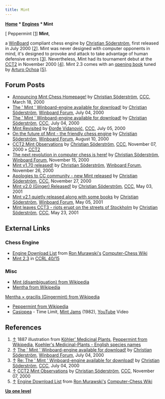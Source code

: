 ```yaml
---
title: Mint
---
```

**[Home](Home "Home") \* [Engines](Engines "Engines") \* Mint**



[ Peppermint <a id="cite-note-1" href="#cite-ref-1">[1]</a>
**Mint**,  

a [WinBoard](WinBoard "WinBoard") compliant chess engine by [Christian Söderström](Christian_S%C3%B6derstr%C3%B6m "Christian Söderström"), first released in July 2000 
<a id="cite-note-2" href="#cite-ref-2">[2]</a>. 
Mint was never designed with computer opponents in mind, it's designed to provoke and attack to take advantage of human defensive errors <a id="cite-note-3" href="#cite-ref-3">[3]</a>. 
Nevertheless, Mint had its tournament debut at the [CCT2](CCT2 "CCT2") in November 2000 <a id="cite-note-4" href="#cite-ref-4">[4]</a>. 
Mint 2.3 comes with an [opening book](Opening_Book "Opening Book") tuned by [Arturo Ochoa](Arturo_Ochoa "Arturo Ochoa") <a id="cite-note-5" href="#cite-ref-5">[5]</a>.



## Forum Posts


* [Announcing Mint Chess Homepage!](https://www.stmintz.com/ccc/index.php?id=102399) by [Christian Söderström](Christian_S%C3%B6derstr%C3%B6m "Christian Söderström"), [CCC](CCC "CCC"), March 18, 2000
* [The ' Mint ' Winboard-engine available for download!](http://www.open-aurec.com/wbforum/viewtopic.php?t=31905&p=120646) by [Christian Söderström](Christian_S%C3%B6derstr%C3%B6m "Christian Söderström"), [Winboard Forum](Computer_Chess_Forums "Computer Chess Forums"), July 04, 2000
* [The ' Mint ' Winboard-engine available for download!](https://www.stmintz.com/ccc/index.php?id=117693) by [Christian Söderström](Christian_S%C3%B6derstr%C3%B6m "Christian Söderström"), [CCC](CCC "CCC"), July 04, 2000
* [Mint Revisited](https://www.stmintz.com/ccc/index.php?id=117830) by [Đorđe Vidanović](%C4%90or%C4%91e_Vidanovi%C4%87 "Đorđe Vidanović"), [CCC](CCC "CCC"), July 05, 2000
* [On the future of Mint - the friendly chess engine](http://www.open-aurec.com/wbforum/viewtopic.php?t=32203&p=121809) by [Christian Söderström](Christian_S%C3%B6derstr%C3%B6m "Christian Söderström"), [Winboard Forum](Computer_Chess_Forums "Computer Chess Forums"), August 10, 2000
* [CCT2 Mint Observations](https://www.stmintz.com/ccc/index.php?id=137129) by [Christian Söderström](Christian_S%C3%B6derstr%C3%B6m "Christian Söderström"), [CCC](CCC "CCC"), November 07, 2000 » [CCT2](CCT2 "CCT2")
* [The next revolution in computer chess is here!](http://www.open-aurec.com/wbforum/viewtopic.php?f=18&t=32658) by [Christian Söderström](Christian_S%C3%B6derstr%C3%B6m "Christian Söderström"), [Winboard Forum](Computer_Chess_Forums "Computer Chess Forums"), November 15, 2000
* [Mint v1.70 released!](http://www.open-aurec.com/wbforum/viewtopic.php?t=32710&p=123770) by [Christian Söderström](Christian_S%C3%B6derstr%C3%B6m "Christian Söderström"), [Winboard Forum](Computer_Chess_Forums "Computer Chess Forums"), November 26, 2000
* [Apologies to CC community - new Mint released](https://www.stmintz.com/ccc/index.php?id=141516) by [Christian Söderström](Christian_S%C3%B6derstr%C3%B6m "Christian Söderström"), [CCC](CCC "CCC"), November 27, 2000
* [Mint v2.0 (Ginger) Released!](https://www.stmintz.com/ccc/index.php?id=167730) by [Christian Söderström](Christian_S%C3%B6derstr%C3%B6m "Christian Söderström"), [CCC](CCC "CCC"), May 03, 2001
* [Mint v2.1 quietly released along with some books](http://www.open-aurec.com/wbforum/viewtopic.php?t=33729&p=127679) by [Christian Söderström](Christian_S%C3%B6derstr%C3%B6m "Christian Söderström"), [Winboard Forum](Computer_Chess_Forums "Computer Chess Forums"), May 05, 2001
* [Mint leaves CCT3 - riots erupt on the streets of Stockholm](https://www.stmintz.com/ccc/index.php?id=171228) by [Christian Söderström](Christian_S%C3%B6derstr%C3%B6m "Christian Söderström"), [CCC](CCC "CCC"), May 23, 2001


## External Links


### Chess Engine


* [Engine Download List](http://www.computer-chess.org/doku.php?id=computer_chess:wiki:download:engine_download_list) from [Ron Murawski's](Ron_Murawski "Ron Murawski") [Computer-Chess Wiki](http://computer-chess.org/doku.php?id=home)
* [Mint 2.3](http://ccrl.chessdom.com/ccrl/4040/cgi/engine_details.cgi?print=Details&each_game=1&eng=Mint%202.3) in [CCRL 40/15](CCRL "CCRL")


### Misc


* [Mint (disambiguation) from Wikipedia](https://en.wikipedia.org/wiki/Mint)
* [Mentha from Wikipedia](https://en.wikipedia.org/wiki/Mentha)


 [Mentha × gracilis (Gingermint) from Wikipedia](https://en.wikipedia.org/wiki/Mentha_%C3%97_gracilis)
* [Peppermint from Wikipedia](https://en.wikipedia.org/wiki/Peppermint)
* [Casiopea](Category:Casiopea "Category:Casiopea") - Time Limit, [Mint Jams](https://en.wikipedia.org/wiki/Mint_Jams) (1982), [YouTube](https://en.wikipedia.org/wiki/YouTube) Video


 
## References


1. <a id="cite-ref-1" href="#cite-note-1">↑</a> 1887 illustration from [Köhler' Medicinal Plants](https://en.wikipedia.org/wiki/K%C3%B6hler%27s_Medicinal_Plants), [Peppermint from Wikipedia](https://en.wikipedia.org/wiki/Peppermint), [Koehler's Medicinal-Plants - English species names](http://pharm1.pharmazie.uni-greifswald.de/allgemei/koehler/koeh-eng.htm)
2. <a id="cite-ref-2" href="#cite-note-2">↑</a> [The ' Mint ' Winboard-engine available for download!](http://www.open-aurec.com/wbforum/viewtopic.php?t=31905&p=120646) by [Christian Söderström](Christian_S%C3%B6derstr%C3%B6m "Christian Söderström"), [Winboard Forum](Computer_Chess_Forums "Computer Chess Forums"), July 04, 2000
3. <a id="cite-ref-3" href="#cite-note-3">↑</a> [Re: The ' Mint ' Winboard-engine available for download!](https://www.stmintz.com/ccc/index.php?id=117729) by [Christian Söderström](Christian_S%C3%B6derstr%C3%B6m "Christian Söderström"), [CCC](CCC "CCC"), July 04, 2000
4. <a id="cite-ref-4" href="#cite-note-4">↑</a> [CCT2 Mint Observations](https://www.stmintz.com/ccc/index.php?id=137129) by [Christian Söderström](Christian_S%C3%B6derstr%C3%B6m "Christian Söderström"), [CCC](CCC "CCC"), November 07, 2000
5. <a id="cite-ref-5" href="#cite-note-5">↑</a> [Engine Download List](http://www.computer-chess.org/doku.php?id=computer_chess:wiki:download:engine_download_list) from [Ron Murawski's](Ron_Murawski "Ron Murawski") [Computer-Chess Wiki](http://computer-chess.org/doku.php?id=home)

**[Up one level](Engines "Engines")**







 
